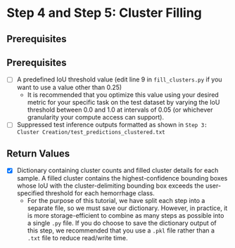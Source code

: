 # Step 4 and Step 5: Cluster Filling

## Prerequisites
## Prerequisites
- [ ] A predefined IoU threshold value (edit line 9 in ```fill_clusters.py``` if you want to use a value other than 0.25)
    - It is recommended that you optimize this value using your desired metric for your specific task on the test dataset by varying the IoU threshold between 0.0 and 1.0 at intervals of 0.05 (or whichever granularity your compute access can support).
- [ ] Suppressed test inference outputs formatted as shown in ```Step 3: Cluster Creation/test_predictions_clustered.txt```

## Return Values
- [x] Dictionary containing cluster counts and filled cluster details for each sample. A filled cluster contains the highest-confidence bounding boxes whose IoU with the cluster-delimiting bounding box exceeds the user-specified threshold for each hemorrhage class.
    - For the purpose of this tutorial, we have split each step into a separate file, so we must save our dictionary. However, in practice, it is more storage-efficient to combine as many steps as possible into a single ```.py``` file. If you do choose to save the dictionary output of this step, we recommended that you use a ```.pkl``` file rather than a ```.txt``` file to reduce read/write time.
